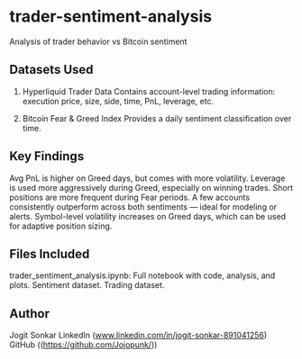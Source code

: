 # trader-sentiment-analysis
Analysis of trader behavior vs Bitcoin sentiment

## Datasets Used

1. Hyperliquid Trader Data
   Contains account-level trading information: execution price, size, side, time, PnL, leverage, etc.

2. Bitcoin Fear & Greed Index
   Provides a daily sentiment classification over time.



## Key Findings

Avg PnL is higher on Greed days, but comes with more volatility.
Leverage is used more aggressively during Greed, especially on winning trades.
Short positions are more frequent during Fear periods.
A few accounts consistently outperform across both sentiments — ideal for modeling or alerts.
Symbol-level volatility increases on Greed days, which can be used for adaptive position sizing.


## Files Included

trader_sentiment_analysis.ipynb: Full notebook with code, analysis, and plots.
Sentiment dataset.
Trading dataset.


## Author
Jogit Sonkar 
LinkedIn (www.linkedin.com/in/jogit-sonkar-891041256) 
GitHub ((https://github.com/Jojopunk/)) 
